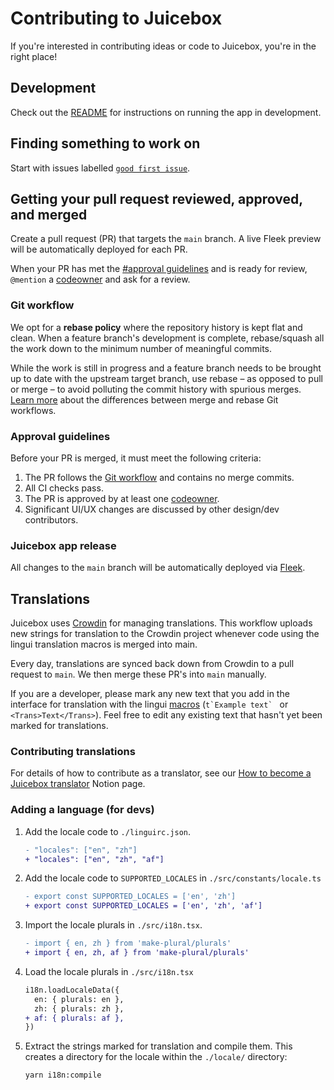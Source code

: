 # Contributing to Juicebox

If you're interested in contributing ideas or code to Juicebox, you're in the
right place!

## Development

Check out the [README](README.md#usage) for instructions on running the app in
development.

## Finding something to work on

Start with issues labelled
[`good first issue`](https://github.com/jbx-protocol/juice-juicehouse/issues?q=is%3Aopen+is%3Aissue+label%3A%22good+first+issue%22).

## Getting your pull request reviewed, approved, and merged

Create a pull request (PR) that targets the `main` branch. A live Fleek preview
will be automatically deployed for each PR.

When your PR has met the [#approval guidelines](approval-guidelines) and is
ready for review, `@mention` a [codeowner](.github/CODEOWNERS) and ask for a
review.

### Git workflow

We opt for a **rebase policy** where the repository history is kept flat and
clean. When a feature branch's development is complete, rebase/squash all the
work down to the minimum number of meaningful commits.

While the work is still in progress and a feature branch needs to be brought up
to date with the upstream target branch, use rebase – as opposed to pull or
merge – to avoid polluting the commit history with spurious merges.
[Learn more](https://www.atlassian.com/git/articles/git-team-workflows-merge-or-rebase)
about the differences between merge and rebase Git workflows.

### Approval guidelines

Before your PR is merged, it must meet the following criteria:

1. The PR follows the [Git workflow](#git-workflow) and contains no merge
   commits.
1. All CI checks pass.
1. The PR is approved by at least one [codeowner](.github/CODEOWNERS).
1. Significant UI/UX changes are discussed by other design/dev contributors.

### Juicebox app release

All changes to the `main` branch will be automatically deployed via
[Fleek](https://fleek.co).

## Translations

Juicebox uses [Crowdin](https://crowdin.com/project/juicebox-interface) for managing translations. This workflow uploads new strings for translation to the Crowdin project whenever code using the lingui translation macros is merged into main.

Every day, translations are synced back down from Crowdin to a pull request to `main`. We then merge these PR's into `main` manually.

If you are a developer, please mark any new text that you add in the interface for translation with the lingui [macros](https://lingui.js.org/ref/macro.html) (``t`Example text` `` or `<Trans>Text</Trans>`). Feel free to edit any existing text that hasn't yet been marked for translations. 

### Contributing translations
For details of how to contribute as a translator, see our [How to become a Juicebox translator](https://www.notion.so/juicebox/How-to-become-a-Juicebox-translator-81fdd9344ef043909a48bd7373ef73d7) Notion page. 


### Adding a language (for devs)

1. Add the locale code to `./linguirc.json`.

   ```diff
   - "locales": ["en", "zh"]
   + "locales": ["en", "zh", "af"]
   ```

1. Add the locale code to `SUPPORTED_LOCALES` in `./src/constants/locale.ts`

   ```diff
   - export const SUPPORTED_LOCALES = ['en', 'zh']
   + export const SUPPORTED_LOCALES = ['en', 'zh', 'af']
   ```

1. Import the locale plurals in `./src/i18n.tsx`.

   ```diff
   - import { en, zh } from 'make-plural/plurals'
   + import { en, zh, af } from 'make-plural/plurals'
   ```

1. Load the locale plurals in `./src/i18n.tsx`

   ```diff
   i18n.loadLocaleData({
     en: { plurals: en },
     zh: { plurals: zh },
   + af: { plurals: af },
   })
   ```

1. Extract the strings marked for translation and compile them. This creates a directory for the
   locale within the `./locale/` directory:

   ```bash
   yarn i18n:compile
   ```
